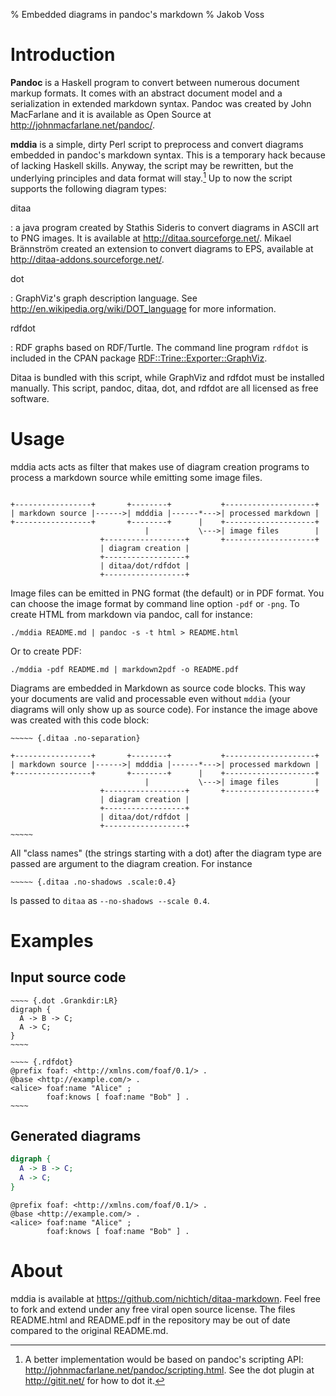 % Embedded diagrams in pandoc's markdown
% Jakob Voss

# Introduction

**Pandoc** is a Haskell program to convert between numerous document markup
formats. It comes with an abstract document model and a serialization in
extended markdown syntax. Pandoc was created by John MacFarlane and it is
available as Open Source at <http://johnmacfarlane.net/pandoc/>.

**mddia** is a simple, dirty Perl script to preprocess and convert diagrams
embedded in pandoc's markdown syntax. This is a temporary hack because of
lacking Haskell skills. Anyway, the script may be rewritten, but the underlying
principles and data format will stay.[^1] Up to now the script supports the
following diagram types:

[^1]: A better implementation would be based on pandoc's scripting API:
<http://johnmacfarlane.net/pandoc/scripting.html>. See the dot plugin at
<http://gitit.net/> for how to dot it.

<!-- TODO: Percent characters in URLs break PDF generation?! -->

ditaa

:    a java program created by Stathis Sideris to convert diagrams in ASCII art 
     to PNG images. It is available at <http://ditaa.sourceforge.net/>.  Mikael
     Brännström created an extension to convert diagrams to EPS, available at
     <http://ditaa-addons.sourceforge.net/>.

dot

:    GraphViz's graph description language. See 
     <http://en.wikipedia.org/wiki/DOT_language> for more information.

rdfdot

:    RDF graphs based on RDF/Turtle. The command line program `rdfdot` is
     included in the CPAN package [RDF::Trine::Exporter::GraphViz](http://search.cpan.org/perldoc?RDF::Trine::Exporter::GraphViz).

Ditaa is bundled with this script, while GraphViz and rdfdot must be installed
manually. This script, pandoc, ditaa, dot, and rdfdot are all licensed as free
software.

# Usage

mddia acts acts as filter that makes use of diagram creation programs
to process a markdown source while emitting some image files.

~~~~~ {.ditaa .no-separation}
                                  
+-----------------+       +--------+           +--------------------+
| markdown source |------>| mdddia |------*--->| processed markdown |
+-----------------+       +--------+      |    +--------------------+
                              |           \--->| image files        |
                    +------------------+       +--------------------+
                    | diagram creation |
                    +------------------+
                    | ditaa/dot/rdfdot |
                    +------------------+
~~~~~

Image files can be emitted in PNG format (the default) or in PDF format.
You can choose the image format by command line option `-pdf` or `-png`.
To create HTML from markdown via pandoc, call for instance:

    ./mddia README.md | pandoc -s -t html > README.html

Or to create PDF:

    ./mddia -pdf README.md | markdown2pdf -o README.pdf 

Diagrams are embedded in Markdown as source code blocks. This way your
documents are valid and processable even without `mddia` (your diagrams will
only show up as source code). For instance the image above was created 
with this code block:

~~~~~~~~
~~~~~ {.ditaa .no-separation}
                                  
+-----------------+       +--------+           +--------------------+
| markdown source |------>| mdddia |------*--->| processed markdown |
+-----------------+       +--------+      |    +--------------------+
                              |           \--->| image files        |
                    +------------------+       +--------------------+
                    | diagram creation |
                    +------------------+
                    | ditaa/dot/rdfdot |
                    +------------------+
~~~~~
~~~~~~~~

All "class names" (the strings starting with a dot) after the diagram type are passed
are argument to the diagram creation. For instance  

~~~~~~
~~~~~ {.ditaa .no-shadows .scale:0.4}
~~~~~~

Is passed to `ditaa` as `--no-shadows --scale 0.4`.

# Examples

## Input source code

~~~~~~
~~~~ {.dot .Grankdir:LR}
digraph {
  A -> B -> C;
  A -> C;
}
~~~~

~~~~ {.rdfdot}
@prefix foaf: <http://xmlns.com/foaf/0.1/> .
@base <http://example.com/> .
<alice> foaf:name "Alice" ;
        foaf:knows [ foaf:name "Bob" ] .
~~~~
~~~~~~

## Generated diagrams

~~~~ {.dot .Grankdir:LR}
digraph {
  A -> B -> C;
  A -> C;
}
~~~~

~~~~ {.rdfdot}
@prefix foaf: <http://xmlns.com/foaf/0.1/> .
@base <http://example.com/> .
<alice> foaf:name "Alice" ;
        foaf:knows [ foaf:name "Bob" ] .
~~~~

# About

mddia is available at <https://github.com/nichtich/ditaa-markdown>. Feel free
to fork and extend under any free viral open source license. The files
README.html and README.pdf in the repository may be out of date compared to the
original README.md.

